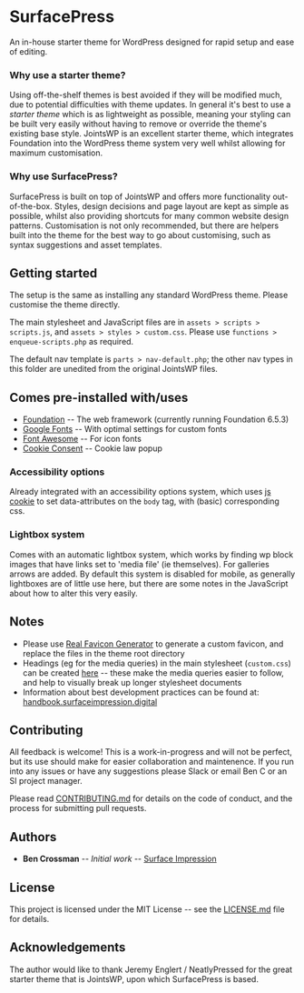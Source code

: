 # SurfacePress

An in-house starter theme for WordPress designed for rapid setup and ease of editing.

### Why use a starter theme?

Using off-the-shelf themes is best avoided if they will be modified much, due to potential difficulties with theme updates. In general it's best to use a *starter theme* which is as lightweight as possible, meaning your styling can be built very easily without having to remove or override the theme's existing base style. JointsWP is an excellent starter theme, which integrates Foundation into the WordPress theme system very well whilst allowing for maximum customisation.

### Why use SurfacePress?

SurfacePress is built on top of JointsWP and offers more functionality out-of-the-box. Styles, design decisions and page layout are kept as simple as possible, whilst also providing shortcuts for many common website design patterns. Customisation is not only recommended, but there are helpers built into the theme for the best way to go about customising, such as syntax suggestions and asset templates.

## Getting started

The setup is the same as installing any standard WordPress theme. Please customise the theme directly.

The main stylesheet and JavaScript files are in `assets > scripts > scripts.js`, and `assets > styles > custom.css`. Please use `functions > enqueue-scripts.php` as required.

The default nav template is `parts > nav-default.php`; the other nav types in this folder are unedited from the original JointsWP files.

## Comes pre-installed with/uses

* [Foundation](https://foundation.zurb.com/) -- The web framework (currently running Foundation 6.5.3)
* [Google Fonts](https://fonts.google.com/) -- With optimal settings for custom fonts
* [Font Awesome](https://fontawesome.com/) -- For icon fonts
* [Cookie Consent](https://cookieconsent.osano.com/) -- Cookie law popup

### Accessibility options

Already integrated with an accessibility options system, which uses [js cookie](https://github.com/js-cookie/js-cookie) to set data-attributes on the `body` tag, with (basic) corresponding css.

### Lightbox system

Comes with an automatic lightbox system, which works by finding wp block images that have links set to 'media file' (ie themselves). For galleries arrows are added. By default this system is disabled for mobile, as generally lightboxes are of little use here, but there are some notes in the JavaScript about how to alter this very easily.

## Notes

* Please use [Real Favicon Generator](https://realfavicongenerator.net/) to generate a custom favicon, and replace the files in the theme root directory
* Headings (eg for the media queries) in the main stylesheet (`custom.css`) can be created [here](http://patorjk.com/software/taag/#p=display&f=ANSI%20Shadow) -- these make the media queries easier to follow, and help to visually break up longer stylesheet documents
* Information about best development practices can be found at: [handbook.surfaceimpression.digital](https://handbook.surfaceimpression.digital)

## Contributing

All feedback is welcome! This is a work-in-progress and will not be perfect, but its use should make for easier collaboration and maintenence. If you run into any issues or have any suggestions please Slack or email Ben C or an SI project manager.

Please read [CONTRIBUTING.md](https://github.com/scannermobs/SurfacePress/blob/master/contributing.md) for details on the code of conduct, and the process for submitting pull requests.

## Authors

* **Ben Crossman** -- *Initial work* -- [Surface Impression](https://surfaceimpression.digital/)

## License

This project is licensed under the MIT License -- see the [LICENSE.md](LICENSE.md) file for details.

## Acknowledgements

The author would like to thank Jeremy Englert / NeatlyPressed for the great starter theme that is JointsWP, upon which SurfacePress is based.
